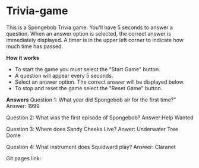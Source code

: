 # Trivia-game
This is a Spongebob Trivia game. You'll have 5 seconds to answer a question. When an answer option is selected, the correct answer is immediately displayed. A timer is in the upper left corner to indicate how much time has passed.

**How it works**
- To start the game you must select the "Start Game" button.
- A question will appear every 5 seconds.
- Select an answer option. The correct answer will be displayed below.
- To stop and reset the game select the "Reset Game" button.

**Answers**
Question 1: What year did Spongebob air for the first time?"
Answer: 1999

Question 2: What was the first episode of Spongebob?
Answer:Help Wanted


Question 3: Where does Sandy Cheeks Live?
Anwer: Underwater Tree Dome


Question 4: What instrument does Squidward play?
Answer: Claranet

Git pages link: 
